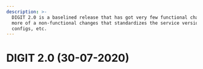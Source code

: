 ```yaml
---
description: >-
  DIGIT 2.0 is a baselined release that has got very few functional changes, but
  more of a non-functional changes that standardizes the service versions,
  configs, etc.
---
```


# DIGIT 2.0 \(30-07-2020\)

